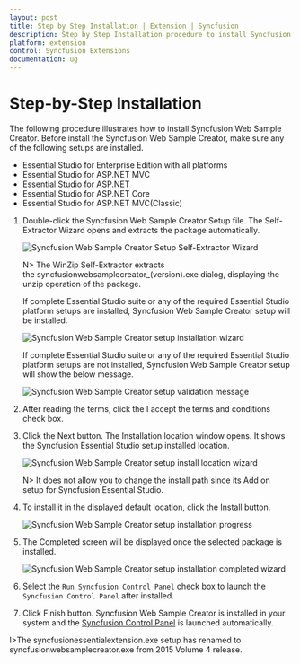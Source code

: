```yaml
---
layout: post
title: Step by Step Installation | Extension | Syncfusion  
description: Step by Step Installation procedure to install Syncfusion Web Sample Creator
platform: extension
control: Syncfusion Extensions
documentation: ug
---
```


# Step-by-Step Installation  

The following procedure illustrates how to install Syncfusion Web Sample Creator. Before install the Syncfusion Web Sample Creator, make sure any of the following setups are installed. 

   * Essential Studio for Enterprise Edition with all platforms
   * Essential Studio for ASP.NET MVC
   * Essential Studio for ASP.NET
   * Essential Studio for ASP.NET Core
   * Essential Studio for ASP.NET MVC(Classic)

1. Double-click the Syncfusion Web Sample Creator Setup file. The Self-Extractor Wizard opens and extracts the package automatically.

   ![Syncfusion Web Sample Creator Setup Self-Extractor Wizard](Step-by-Step-Installation_images/Step-by-Step-Installation-img1.jpeg)

   N> The WinZip Self-Extractor extracts the syncfusionwebsamplecreator_(version).exe dialog, displaying the unzip operation of the package.

   If complete Essential Studio suite or any of the required Essential Studio platform setups are installed, Syncfusion Web Sample Creator setup will be installed.
   
   ![Syncfusion Web Sample Creator setup installation wizard](Step-by-Step-Installation_images/Step-by-Step-Installation-img2.jpeg)

   If complete Essential Studio suite or any of the required Essential Studio platform setups are not installed, Syncfusion Web Sample Creator setup will show the below message.
   
   ![Syncfusion Web Sample Creator setup validation message](Step-by-Step-Installation_images/Step-by-Step-Installation-img7.jpeg)

2. After reading the terms, click the I accept the terms and conditions check box. 

3. Click the Next button. The Installation location window opens. It shows the Syncfusion Essential Studio setup installed location.

   ![Syncfusion Web Sample Creator setup install location wizard](Step-by-Step-Installation_images/Step-by-Step-Installation-img4.jpeg)

   N> It does not allow you to change the install path since its Add on setup for Syncfusion Essential Studio.

4. To install it in the displayed default location, click the Install button.

   ![Syncfusion Web Sample Creator setup installation progress](Step-by-Step-Installation_images/Step-by-Step-Installation-img5.jpeg)

5. The Completed screen will be displayed once the selected package is installed.

   ![Syncfusion Web Sample Creator setup installation completed wizard](Step-by-Step-Installation_images/Step-by-Step-Installation-img6.jpeg)

5. Select the `Run Syncfusion Control Panel` check box to launch the `Syncfusion Control Panel` after installed.

6. Click Finish button. Syncfusion Web Sample Creator is installed in your system and the [Syncfusion Control Panel](https://help.syncfusion.com/extension/aspnet-mvc-extension/sample-creator) is launched automatically.

I>The syncfusionessentialextension.exe setup has renamed to syncfusionwebsamplecreator.exe from 2015 Volume 4 release.
